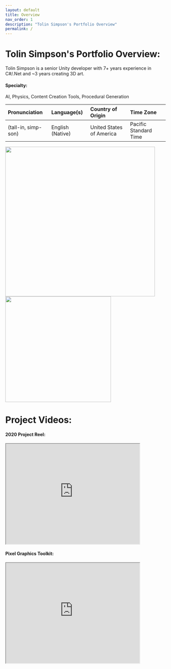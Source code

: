 ```yaml
---
layout: default
title: Overview
nav_order: 1
description: "Tolin Simpson's Portfolio Overview"
permalink: /
---
```


# Tolin Simpson's Portfolio Overview:

Tolin Simpson is a senior Unity developer with 7+ years experience in C#/.Net and ~3 years creating 3D art.

#### Specialty:
AI, Physics, Content Creation Tools, Procedural Generation

| Pronunciation        | Language(s)      | Country of Origin        | Time Zone             |
|:---------------------|:-----------------|:-------------------------|:----------------------|
|  (tall-in, simp-son) | English (Native) | United States of America | Pacific Standard Time |

<a href="https://github.com/anuraghazra/github-readme-stats">
  <img align="left" src="https://github-readme-stats.vercel.app/api?username=tolinsimpson&count_private=true&show_icons=true" width="470px" />
</a> <a href="https://github.com/anuraghazra/github-readme-stats">
  <img align="center" src="https://github-readme-stats.vercel.app/api/top-langs/?username=tolinsimpson&layout=compact" width="332px" />
</a>
<br>


# Project Videos:

#### 2020 Project Reel:
<iframe width="420" height="315"
src="https://www.youtube.com/watch?v=wWMcH4FSE44">
</iframe>

#### Pixel Graphics Toolkit:
<iframe width="420" height="315"
src="https://www.youtube.com/watch?v=wWMcH4FSE44">
</iframe>

<!--
[![Youtube](https://img.youtube.com/vi/09Wu0h7ucr8/0.jpg)](https://www.youtube.com/watch?v=09Wu0h7ucr8)
-->
